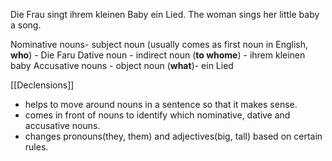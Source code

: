 Die Frau singt ihrem kleinen Baby ein Lied.
The woman sings her little baby a song.

Nominative nouns- subject noun (usually comes as first noun in English, **who**)  - Die Faru
Dative noun - indirect noun (**to whome**) - ihrem kleinen baby
Accusative nouns - object noun (**what**)- ein Lied


[[Declensions]] 
- helps to move around nouns in a sentence so that it makes sense.
- comes in front of nouns to identify which nominative, dative and accusative nouns.
- changes pronouns(they, them) and adjectives(big, tall) based on certain rules.






